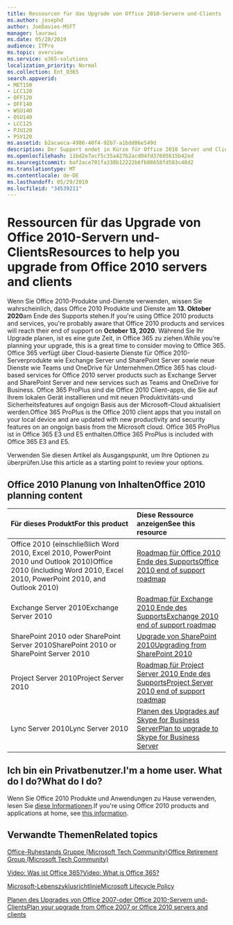 ```yaml
---
title: Ressourcen für das Upgrade von Office 2010-Servern und-Clients
ms.author: josephd
author: JoeDavies-MSFT
manager: laurawi
ms.date: 05/28/2019
audience: ITPro
ms.topic: overview
ms.service: o365-solutions
localization_priority: Normal
ms.collection: Ent_O365
search.appverid:
- MET150
- LCC120
- OFF120
- OFF140
- WSU140
- OSU140
- LCC125
- PJU120
- PSV120
ms.assetid: b2acaeca-4986-40f4-92b7-a1bdd06e549d
description: Der Support endet in Kürze für Office 2010 Server und Clientanwendungen, und es sind keine benutzerdefinierten Support Vereinbarungen verfügbar. Verwenden Sie diesen Artikel, um mit der Planung des Upgrades jetzt zu beginnen.
ms.openlocfilehash: 11bd2e7acf5c35a427b2acd04fd37605615b42ed
ms.sourcegitcommit: baf2ace701fa338b12222b6fb08658fd583c40d2
ms.translationtype: MT
ms.contentlocale: de-DE
ms.lasthandoff: 05/29/2019
ms.locfileid: "34539211"
---
```

# <a name="resources-to-help-you-upgrade-from-office-2010-servers-and-clients"></a><span data-ttu-id="3fce4-104">Ressourcen für das Upgrade von Office 2010-Servern und-Clients</span><span class="sxs-lookup"><span data-stu-id="3fce4-104">Resources to help you upgrade from Office 2010 servers and clients</span></span>

<span data-ttu-id="3fce4-105">Wenn Sie Office 2010-Produkte und-Dienste verwenden, wissen Sie wahrscheinlich, dass Office 2010 Produkte und Dienste am **13. Oktober 2020**am Ende des Supports stehen.</span><span class="sxs-lookup"><span data-stu-id="3fce4-105">If you're using Office 2010 products and services, you're probably aware that Office 2010 products and services will reach their end of support on **October 13, 2020**.</span></span> <span data-ttu-id="3fce4-106">Während Sie Ihr Upgrade planen, ist es eine gute Zeit, in Office 365 zu ziehen.</span><span class="sxs-lookup"><span data-stu-id="3fce4-106">While you're planning your upgrade, this is a great time to consider moving to Office 365.</span></span> <span data-ttu-id="3fce4-107">Office 365 verfügt über Cloud-basierte Dienste für Office 2010-Serverprodukte wie Exchange Server und SharePoint Server sowie neue Dienste wie Teams und OneDrive für Unternehmen.</span><span class="sxs-lookup"><span data-stu-id="3fce4-107">Office 365 has cloud-based services for Office 2010 server products such as Exchange Server and SharePoint Server and new services such as Teams and OneDrive for Business.</span></span> <span data-ttu-id="3fce4-108">Office 365 ProPlus sind die Office 2010 Client-apps, die Sie auf Ihrem lokalen Gerät installieren und mit neuen Produktivitäts-und Sicherheitsfeatures auf ongoign Basis aus der Microsoft-Cloud aktualisiert werden.</span><span class="sxs-lookup"><span data-stu-id="3fce4-108">Office 365 ProPlus is the Office 2010 client apps that you install on your local device and are updated with new productivity and security features on an ongoign basis from the Microsoft cloud.</span></span> <span data-ttu-id="3fce4-109">Office 365 ProPlus ist in Office 365 E3 und E5 enthalten.</span><span class="sxs-lookup"><span data-stu-id="3fce4-109">Office 365 ProPlus is included with Office 365 E3 and E5.</span></span>

<span data-ttu-id="3fce4-110">Verwenden Sie diesen Artikel als Ausgangspunkt, um Ihre Optionen zu überprüfen.</span><span class="sxs-lookup"><span data-stu-id="3fce4-110">Use this article as a starting point to review your options.</span></span>
      
## <a name="office-2010-planning-content"></a><span data-ttu-id="3fce4-111">Office 2010 Planung von Inhalten</span><span class="sxs-lookup"><span data-stu-id="3fce4-111">Office 2010 planning content</span></span>
  
|<span data-ttu-id="3fce4-112">**Für dieses Produkt**</span><span class="sxs-lookup"><span data-stu-id="3fce4-112">**For this product**</span></span>|<span data-ttu-id="3fce4-113">**Diese Ressource anzeigen**</span><span class="sxs-lookup"><span data-stu-id="3fce4-113">**See this resource**</span></span>|
|:-----|:-----|
|<span data-ttu-id="3fce4-114">Office 2010 (einschließlich Word 2010, Excel 2010, PowerPoint 2010 und Outlook 2010)</span><span class="sxs-lookup"><span data-stu-id="3fce4-114">Office 2010 (including Word 2010, Excel 2010, PowerPoint 2010, and Outlook 2010)</span></span>  <br/> |[<span data-ttu-id="3fce4-115">Roadmap für Office 2010 Ende des Supports</span><span class="sxs-lookup"><span data-stu-id="3fce4-115">Office 2010 end of support roadmap</span></span>](https://docs.microsoft.com/DeployOffice/office-2010-end-support-roadmap) <br/> |
|<span data-ttu-id="3fce4-116">Exchange Server 2010</span><span class="sxs-lookup"><span data-stu-id="3fce4-116">Exchange Server 2010</span></span>  <br/> |[<span data-ttu-id="3fce4-117">Roadmap für Exchange 2010 Ende des Supports</span><span class="sxs-lookup"><span data-stu-id="3fce4-117">Exchange 2010 end of support roadmap</span></span>](exchange-2010-end-of-support.md) <br/> |
|<span data-ttu-id="3fce4-118">SharePoint 2010 oder SharePoint Server 2010</span><span class="sxs-lookup"><span data-stu-id="3fce4-118">SharePoint 2010 or SharePoint Server 2010</span></span>  <br/> |[<span data-ttu-id="3fce4-119">Upgrade von SharePoint 2010</span><span class="sxs-lookup"><span data-stu-id="3fce4-119">Upgrading from SharePoint 2010</span></span>](upgrade-from-sharepoint-2010.md) <br/> |
|<span data-ttu-id="3fce4-120">Project Server 2010</span><span class="sxs-lookup"><span data-stu-id="3fce4-120">Project Server 2010</span></span> <br/> | [<span data-ttu-id="3fce4-121">Roadmap für Project Server 2010 Ende des Supports</span><span class="sxs-lookup"><span data-stu-id="3fce4-121">Project Server 2010 end of support roadmap</span></span>](project-server-2010-end-of-support.md) <br/> |
|<span data-ttu-id="3fce4-122">Lync Server 2010</span><span class="sxs-lookup"><span data-stu-id="3fce4-122">Lync Server 2010</span></span> <br/> | [<span data-ttu-id="3fce4-123">Planen des Upgrades auf Skype for Business Server</span><span class="sxs-lookup"><span data-stu-id="3fce4-123">Plan to upgrade to Skype for Business Server</span></span>](https://docs.microsoft.com/skypeforbusiness/plan-your-deployment/upgrade) <br/> |
    
## <a name="im-a-home-user-what-do-i-do"></a><span data-ttu-id="3fce4-124">Ich bin ein Privatbenutzer.</span><span class="sxs-lookup"><span data-stu-id="3fce4-124">I'm a home user.</span></span> <span data-ttu-id="3fce4-125">What do I do?</span><span class="sxs-lookup"><span data-stu-id="3fce4-125">What do I do?</span></span>

<span data-ttu-id="3fce4-126">Wenn Sie Office 2010 Produkte und Anwendungen zu Hause verwenden, lesen Sie [diese Informationen](plan-upgrade-previous-versions-office.md#im-a-home-user-what-do-i-do).</span><span class="sxs-lookup"><span data-stu-id="3fce4-126">If you're using Office 2010 products and applications at home, see [this information](plan-upgrade-previous-versions-office.md#im-a-home-user-what-do-i-do).</span></span>

## <a name="related-topics"></a><span data-ttu-id="3fce4-127">Verwandte Themen</span><span class="sxs-lookup"><span data-stu-id="3fce4-127">Related topics</span></span>

[<span data-ttu-id="3fce4-128">Office-Ruhestands Gruppe (Microsoft Tech Community)</span><span class="sxs-lookup"><span data-stu-id="3fce4-128">Office Retirement Group (Microsoft Tech Community)</span></span>](https://go.microsoft.com/fwlink/?linkid=842065)
  
[<span data-ttu-id="3fce4-129">Video: Was ist Office 365?</span><span class="sxs-lookup"><span data-stu-id="3fce4-129">Video: What is Office 365?</span></span>](https://support.office.com/article/847caf12-2589-452c-8aca-1c009797678b.aspx)
  
[<span data-ttu-id="3fce4-130">Microsoft-Lebenszyklusrichtlinie</span><span class="sxs-lookup"><span data-stu-id="3fce4-130">Microsoft Lifecycle Policy</span></span>](https://go.microsoft.com/fwlink/?linkid=865200)

[<span data-ttu-id="3fce4-131">Planen des Upgrades von Office 2007-oder Office 2010-Servern und-Clients</span><span class="sxs-lookup"><span data-stu-id="3fce4-131">Plan your upgrade from Office 2007 or Office 2010 servers and clients</span></span>](plan-upgrade-previous-versions-office.md)

